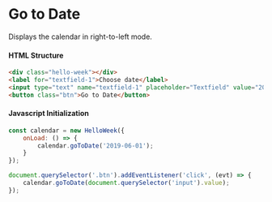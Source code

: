 # Go to Date

Displays the calendar in right-to-left mode.

#### HTML Structure
```html
<div class="hello-week"></div>
<label for="textfield-1">Choose date</label>
<input type="text" name="textfield-1" placeholder="Textfield" value="2030-06-01" />
<button class="btn">Go to Date</button>
```

#### Javascript Initialization
```js
const calendar = new HelloWeek({
    onLoad: () => {
        calendar.goToDate('2019-06-01');
    }
});

document.querySelector('.btn').addEventListener('click', (evt) => {
    calendar.goToDate(document.querySelector('input').value);
});
```
